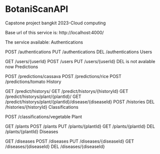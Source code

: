 # BotaniScanAPI
Capstone project bangkit 2023-Cloud computing

Base url of this service is: http://localhost:4000/

The service available:
Authentications

POST /authentications
PUT  /authentications
DEL  /authentications
Users

GET  /users/{userId}
POST /users
PUT  /users/{userId}
DEL is not avalable now
Predictions

POST /predictions/cassava
POST /predictions/rice
POST /predictions/tomato
History

GET  /predict/historys/
GET  /predict/historys/{historyId}
GET  /predict/historys/plant/{plantId}/
GET  /predict/historys/plant/{plantId}/disease/{diseaseId}
POST /histories
DEL  /histories/{historyId}
Classifications

POST /classifications/vegetable
Plant

GET   /plants
POST  /plants
PUT   /plants/{plantId}
GET   /plants/{plantId}
DEL   /plants/{plantId}
Diseases

GET   /diseases
POST  /diseases
PUT   /diseases/{diseaseId}
GET   /diseases/{diseaseId}
DEL   /diseases/{diseaseId}
